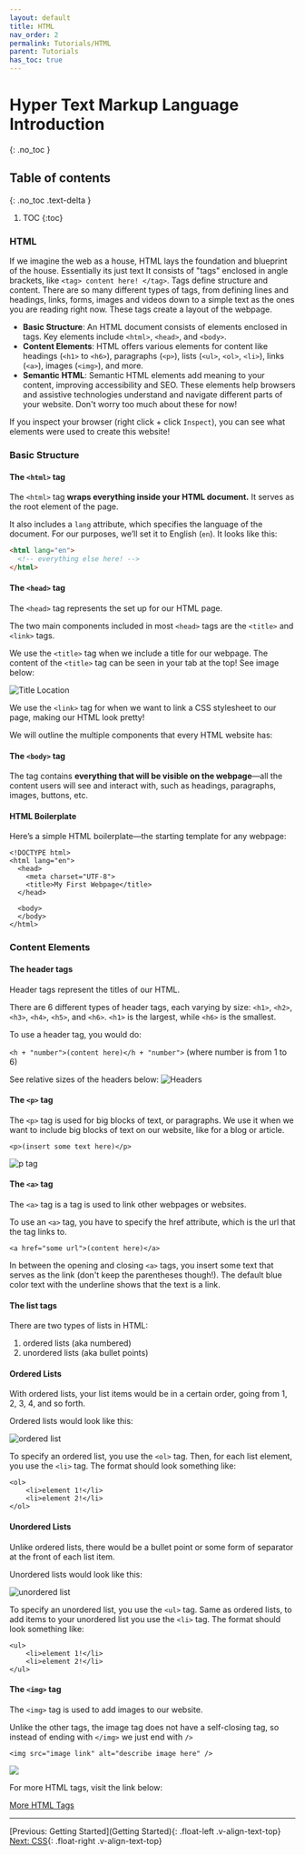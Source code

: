 ```yaml
---
layout: default
title: HTML
nav_order: 2
permalink: Tutorials/HTML
parent: Tutorials
has_toc: true
---
```


# Hyper Text Markup Language Introduction
{: .no_toc }

## Table of contents
{: .no_toc .text-delta }

1. TOC
{:toc}

### HTML
If we imagine the web as a house, HTML lays the foundation and blueprint of the house. Essentially its just text It consists of "tags" enclosed in angle brackets, like ``<tag> content here! </tag>``. Tags define structure and content. There are so many different types of tags, from defining lines and headings, links, forms, images and videos down to a simple text as the ones you are reading right now. These tags create a layout of the webpage.

- **Basic Structure**: An HTML document consists of elements enclosed in tags. Key elements include `<html>`, `<head>`, and `<body>`.
- **Content Elements**: HTML offers various elements for content like headings (`<h1>` to `<h6>`), paragraphs (`<p>`), lists (`<ul>`, `<ol>`, `<li>`), links (`<a>`), images (`<img>`), and more.
- **Semantic HTML**: Semantic HTML elements add meaning to your content, improving accessibility and SEO. These elements help browsers and assistive technologies understand and navigate different parts of your website. Don\'t worry too much about these for now!

If you inspect your browser (right click + click `Inspect`), you can see what elements were used to create this website!

### Basic Structure

#### **The `<html>` tag**

The `<html>` tag **wraps everything inside your HTML document.** It serves as the root element of the page.

It also includes a `lang` attribute, which specifies the language of the document. For our purposes, we’ll set it to English (`en`). It looks like this:

```html
<html lang="en">
  <!-- everything else here! -->
</html>
```

#### **The `<head>` tag**

The `<head>` tag represents the set up for our HTML page.

The two main components included in most `<head>` tags are the `<title>` and `<link>` tags.

We use the `<title>` tag when we include a title for our webpage. The content of the `<title>` tag can be seen in your tab at the top! See image below:

![Title Location](../source/assets/images/HTML_title_location.png)

We use the `<link>` tag for when we want to link a CSS stylesheet to our page, making our HTML look pretty!

We will outline the multiple components that every HTML website has:

#### **The `<body>` tag**
The <body> tag contains **everything that will be visible on the webpage**—all the content users will see and interact with, such as headings, paragraphs, images, buttons, etc.

#### HTML Boilerplate
Here’s a simple HTML boilerplate—the starting template for any webpage:
```
<!DOCTYPE html>
<html lang="en">
  <head>
    <meta charset="UTF-8">
    <title>My First Webpage</title>
  </head>

  <body>
  </body>
</html>
```


### Content Elements

#### **The header tags**

Header tags represent the titles of our HTML.

There are 6 different types of header tags, each varying by size: `<h1>`, `<h2>`, `<h3>`, `<h4>`, `<h5>`, and `<h6>`. `<h1>` is the largest, while `<h6>` is the smallest.

To use a header tag, you would do:

```<h + "number">(content here)</h + "number">``` (where number is from 1 to 6)

See relative sizes of the headers below: 
![Headers](../source/assets/images/HTML_heading_example.jpeg)

#### **The `<p>` tag**

The `<p>` tag is used for big blocks of text, or paragraphs. We use it when we want to include big blocks of text on our website, like for a blog or article.

```<p>(insert some text here)</p>```

![p tag](https://blog.hubspot.com/hs-fs/hubfs/Google%20Drive%20Integration/Using%20the%20%3Cp%3E%20Tag%20in%20HTML-1.png?width=657&name=Using%20the%20%3Cp%3E%20Tag%20in%20HTML-1.png)

#### **The `<a>` tag**

The `<a>` tag is a tag is used to link other webpages or websites. 

To use an `<a>` tag, you have to specify the href attribute, which is the url that the tag links to.

```<a href="some url">(content here)</a>```

In between the opening and closing `<a>` tags, you insert some text that serves as the link (don\'t keep the parentheses though!). The default blue color text with the underline shows that the text is a link.

#### **The list tags**

There are two types of lists in HTML:

1. ordered lists (aka numbered)
2. unordered lists (aka bullet points)

#### **Ordered Lists**

With ordered lists, your list items would be in a certain order, going from 1, 2, 3, 4, and so forth.

Ordered lists would look like this:

![ordered list](https://th.bing.com/th/id/OIP.Cpx_G8zpj83y636HSsMcrgHaFj?rs=1&pid=ImgDetMain)

To specify an ordered list, you use the `<ol>` tag. Then, for each list element, you use the `<li>` tag. The format should look something like: 

```
<ol>
    <li>element 1!</li>
    <li>element 2!</li>
</ol>
```

#### **Unordered Lists**

Unlike ordered lists, there would be a bullet point or some form of separator at the front of each list item.

Unordered lists would look like this:

![unordered list](https://th.bing.com/th/id/OIP.HfkBXgQPgATQswMMF43-bwHaEJ?rs=1&pid=ImgDetMain)

To specify an unordered list, you use the `<ul>` tag. Same as ordered lists, to add items to your unordered list you use the `<li>` tag. The format should look something like: 

```
<ul>
    <li>element 1!</li>
    <li>element 2!</li>
</ul>
```

#### **The `<img>` tag**

The `<img>` tag is used to add images to our website.

Unlike the other tags, the image tag does not have a self-closing tag, so instead of ending with ```</img>``` we just end with ```/>```

```<img src="image link" alt="describe image here" />```

![](https://www.codewithfaraz.com/img/image%20tag%20in%20html%20how%20to%20add%20images%20in%20html%20-%20a%20beginners%20guide.jpg)

For more HTML tags, visit the link below:

[More HTML Tags](https://www.w3schools.com/tags/)


_______________________________________________________________

[Previous: Getting Started](Getting Started){: .float-left .v-align-text-top}
[Next: CSS](CSS){: .float-right .v-align-text-top}


